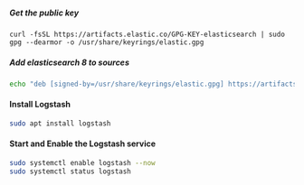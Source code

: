 ##### Get the public key
```
curl -fsSL https://artifacts.elastic.co/GPG-KEY-elasticsearch | sudo gpg --dearmor -o /usr/share/keyrings/elastic.gpg
```

##### Add elasticsearch 8 to sources
```bash
echo "deb [signed-by=/usr/share/keyrings/elastic.gpg] https://artifacts.elastic.co/packages/8.x/apt stable main" | sudo tee -a /etc/apt/sources.list.d/elastic-7.x.list
```

#### Install Logstash
```bash
sudo apt install logstash
```

#### Start and Enable the Logstash service
```bash
sudo systemctl enable logstash --now
sudo systemctl status logstash
```

